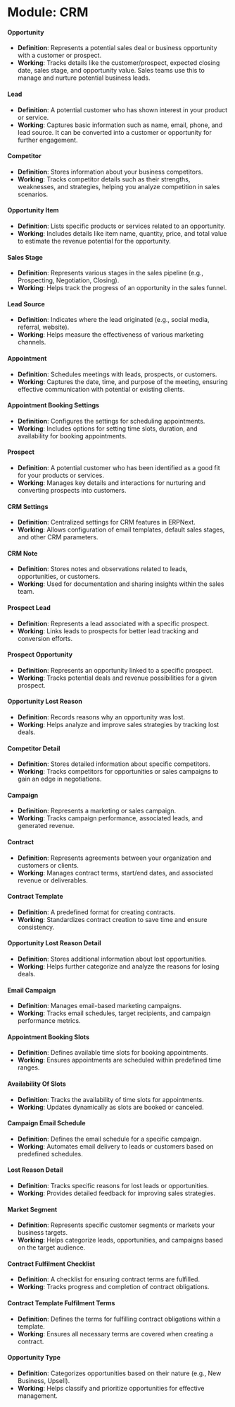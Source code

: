 # Module: CRM

#### Opportunity  
- **Definition**: Represents a potential sales deal or business opportunity with a customer or prospect.  
- **Working**: Tracks details like the customer/prospect, expected closing date, sales stage, and opportunity value. Sales teams use this to manage and nurture potential business leads.

#### Lead  
- **Definition**: A potential customer who has shown interest in your product or service.  
- **Working**: Captures basic information such as name, email, phone, and lead source. It can be converted into a customer or opportunity for further engagement.

#### Competitor  
- **Definition**: Stores information about your business competitors.  
- **Working**: Tracks competitor details such as their strengths, weaknesses, and strategies, helping you analyze competition in sales scenarios.

#### Opportunity Item  
- **Definition**: Lists specific products or services related to an opportunity.  
- **Working**: Includes details like item name, quantity, price, and total value to estimate the revenue potential for the opportunity.

#### Sales Stage  
- **Definition**: Represents various stages in the sales pipeline (e.g., Prospecting, Negotiation, Closing).  
- **Working**: Helps track the progress of an opportunity in the sales funnel.

#### Lead Source  
- **Definition**: Indicates where the lead originated (e.g., social media, referral, website).  
- **Working**: Helps measure the effectiveness of various marketing channels.

#### Appointment  
- **Definition**: Schedules meetings with leads, prospects, or customers.  
- **Working**: Captures the date, time, and purpose of the meeting, ensuring effective communication with potential or existing clients.

#### Appointment Booking Settings  
- **Definition**: Configures the settings for scheduling appointments.  
- **Working**: Includes options for setting time slots, duration, and availability for booking appointments.

#### Prospect  
- **Definition**: A potential customer who has been identified as a good fit for your products or services.  
- **Working**: Manages key details and interactions for nurturing and converting prospects into customers.

#### CRM Settings  
- **Definition**: Centralized settings for CRM features in ERPNext.  
- **Working**: Allows configuration of email templates, default sales stages, and other CRM parameters.

#### CRM Note  
- **Definition**: Stores notes and observations related to leads, opportunities, or customers.  
- **Working**: Used for documentation and sharing insights within the sales team.

#### Prospect Lead  
- **Definition**: Represents a lead associated with a specific prospect.  
- **Working**: Links leads to prospects for better lead tracking and conversion efforts.

#### Prospect Opportunity  
- **Definition**: Represents an opportunity linked to a specific prospect.  
- **Working**: Tracks potential deals and revenue possibilities for a given prospect.

#### Opportunity Lost Reason  
- **Definition**: Records reasons why an opportunity was lost.  
- **Working**: Helps analyze and improve sales strategies by tracking lost deals.

#### Competitor Detail  
- **Definition**: Stores detailed information about specific competitors.  
- **Working**: Tracks competitors for opportunities or sales campaigns to gain an edge in negotiations.

#### Campaign  
- **Definition**: Represents a marketing or sales campaign.  
- **Working**: Tracks campaign performance, associated leads, and generated revenue.

#### Contract  
- **Definition**: Represents agreements between your organization and customers or clients.  
- **Working**: Manages contract terms, start/end dates, and associated revenue or deliverables.

#### Contract Template  
- **Definition**: A predefined format for creating contracts.  
- **Working**: Standardizes contract creation to save time and ensure consistency.

#### Opportunity Lost Reason Detail  
- **Definition**: Stores additional information about lost opportunities.  
- **Working**: Helps further categorize and analyze the reasons for losing deals.

#### Email Campaign  
- **Definition**: Manages email-based marketing campaigns.  
- **Working**: Tracks email schedules, target recipients, and campaign performance metrics.

#### Appointment Booking Slots  
- **Definition**: Defines available time slots for booking appointments.  
- **Working**: Ensures appointments are scheduled within predefined time ranges.

#### Availability Of Slots  
- **Definition**: Tracks the availability of time slots for appointments.  
- **Working**: Updates dynamically as slots are booked or canceled.

#### Campaign Email Schedule  
- **Definition**: Defines the email schedule for a specific campaign.  
- **Working**: Automates email delivery to leads or customers based on predefined schedules.

#### Lost Reason Detail  
- **Definition**: Tracks specific reasons for lost leads or opportunities.  
- **Working**: Provides detailed feedback for improving sales strategies.

#### Market Segment  
- **Definition**: Represents specific customer segments or markets your business targets.  
- **Working**: Helps categorize leads, opportunities, and campaigns based on the target audience.

#### Contract Fulfilment Checklist  
- **Definition**: A checklist for ensuring contract terms are fulfilled.  
- **Working**: Tracks progress and completion of contract obligations.

#### Contract Template Fulfilment Terms  
- **Definition**: Defines the terms for fulfilling contract obligations within a template.  
- **Working**: Ensures all necessary terms are covered when creating a contract.

#### Opportunity Type  
- **Definition**: Categorizes opportunities based on their nature (e.g., New Business, Upsell).  
- **Working**: Helps classify and prioritize opportunities for effective management.
